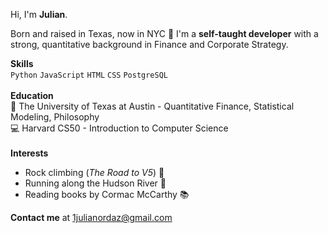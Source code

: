 Hi, I'm **Julian**.

Born and raised in Texas, now in NYC 📍 I'm a **self-taught developer** with a strong, quantitative background in Finance and Corporate Strategy.

**Skills**
<br>
`Python` `JavaScript` `HTML` `CSS` `PostgreSQL`
<br>
<br>
**Education**
<br>
🤘 The University of Texas at Austin - Quantitative Finance, Statistical Modeling, Philosophy
<br>
💻 Harvard CS50 - Introduction to Computer Science
<br>
<br>
**Interests**
- Rock climbing (_The Road to V5_) 🧗
- Running along the Hudson River 🏃
- Reading books by Cormac McCarthy 📚

**Contact me** at 1julianordaz@gmail.com

